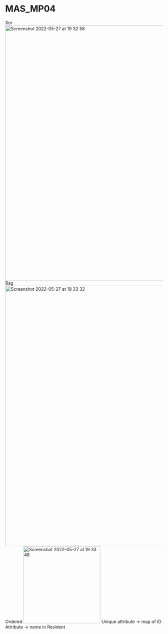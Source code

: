 # MAS_MP04
Xor 
<img width="813" alt="Screenshot 2022-05-27 at 19 32 58" src="https://user-images.githubusercontent.com/65307654/170761965-c7851f43-ee53-4ed1-88e5-30070a7046e1.png">
Bag
<img width="830" alt="Screenshot 2022-05-27 at 19 33 32" src="https://user-images.githubusercontent.com/65307654/170762059-3b60d5ce-bcc3-4c81-8618-ce59e1666b21.png">
Ordered
<img width="246" alt="Screenshot 2022-05-27 at 19 33 48" src="https://user-images.githubusercontent.com/65307654/170762113-3eb90b05-2723-4e2d-b165-61287743baee.png">
Unique attribute -> map of ID
Attribute -> name in Resident
